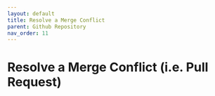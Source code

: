 ```yaml
---
layout: default
title: Resolve a Merge Conflict
parent: Github Repository
nav_order: 11
---
```


# Resolve a Merge Conflict (i.e. Pull Request)

